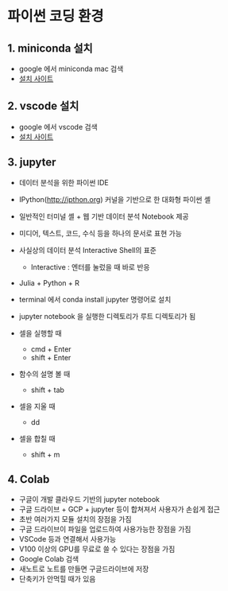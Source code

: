 # 파이썬 코딩 환경

## 1. miniconda 설치

- google 에서 miniconda mac 검색
- [설치 사이트](https://docs.conda.io/en/latest/miniconda.html)


## 2. vscode 설치

- google 에서 vscode 검색
- [설치 사이트](https://code.visualstudio.com/)

## 3. jupyter

- 데이터 분석을 위한 파이썬 IDE
- IPython(http://ipthon.org) 커널을 기반으로 한 대화형 파이썬 셸
- 일반적인 터미널 셸 + 웹 기반 데이터 분석 Notebook 제공
- 미디어, 텍스트, 코드, 수식 등을 하나의 문서로 표현 가능
- 사실상의 데이터 분석 Interactive Shell의 표준
  - Interactive : 엔터를 눌렀을 때 바로 반응
- Julia + Python + R

- terminal 에서 conda install jupyter 명령어로 설치
- jupyter notebook 을 실행한 디렉토리가 루트 디렉토리가 됨

- 셀을 실행할 때
  - cmd + Enter
  - shift + Enter

- 함수의 설명 볼 때
  - shift + tab

- 셀을 지울 때
  - dd

- 셀을 합칠 때
  - shift + m 

## 4. Colab

- 구글이 개발 클라우드 기반의 jupyter notebook
- 구글 드라이브 + GCP + jupyter 등이 합쳐져서 사용자가 손쉽게 접근
- 초반 여러가지 모듈 설치의 장점을 가짐
- 구글 드라이브이 파일을 업로드하여 사용가능한 장점을 가짐
- VSCode 등과 연결해서 사용가능
- V100 이상의 GPU를 무료로 쓸 수 있다는 장점을 가짐
- Google Colab 검색
- 새노트로 노트를 만들면 구글드라이브에 저장
- 단축키가 안먹힐 때가 있음
